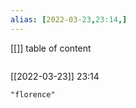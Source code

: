 ```yaml
---
alias: [2022-03-23,23:14,]
---
```

[[]]
table of content
```toc
```

[[2022-03-23]] 23:14

```query
"florence"
```